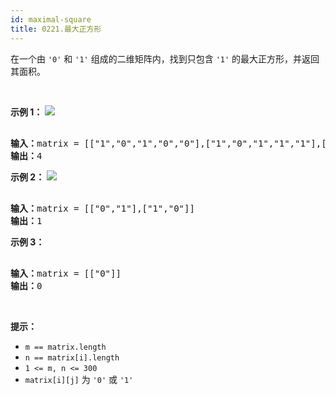 ```yaml
---
id: maximal-square
title: 0221.最大正方形
---
```

在一个由 <code>&#39;0&#39;</code> 和 <code>&#39;1&#39;</code> 组成的二维矩阵内，找到只包含 <code>&#39;1&#39;</code> 的最大正方形，并返回其面积。

 

**示例 1：**
![](https://assets.leetcode.com/uploads/2020/11/26/max1grid.jpg)

<pre><br/><strong>输入：</strong>matrix = [[&#34;1&#34;,&#34;0&#34;,&#34;1&#34;,&#34;0&#34;,&#34;0&#34;],[&#34;1&#34;,&#34;0&#34;,&#34;1&#34;,&#34;1&#34;,&#34;1&#34;],[&#34;1&#34;,&#34;1&#34;,&#34;1&#34;,&#34;1&#34;,&#34;1&#34;],[&#34;1&#34;,&#34;0&#34;,&#34;0&#34;,&#34;1&#34;,&#34;0&#34;]]<br/><strong>输出：</strong>4<br/></pre>

**示例 2：**
![](https://assets.leetcode.com/uploads/2020/11/26/max2grid.jpg)

<pre><br/><strong>输入：</strong>matrix = [[&#34;0&#34;,&#34;1&#34;],[&#34;1&#34;,&#34;0&#34;]]<br/><strong>输出：</strong>1<br/></pre>

**示例 3：**


<pre><br/><strong>输入：</strong>matrix = [[&#34;0&#34;]]<br/><strong>输出：</strong>0<br/></pre>

 

**提示：**


- <code>m == matrix.length</code>
- <code>n == matrix[i].length</code>
- <code>1 &lt;= m, n &lt;= 300</code>
- <code>matrix[i][j]</code> 为 <code>&#39;0&#39;</code> 或 <code>&#39;1&#39;</code>
